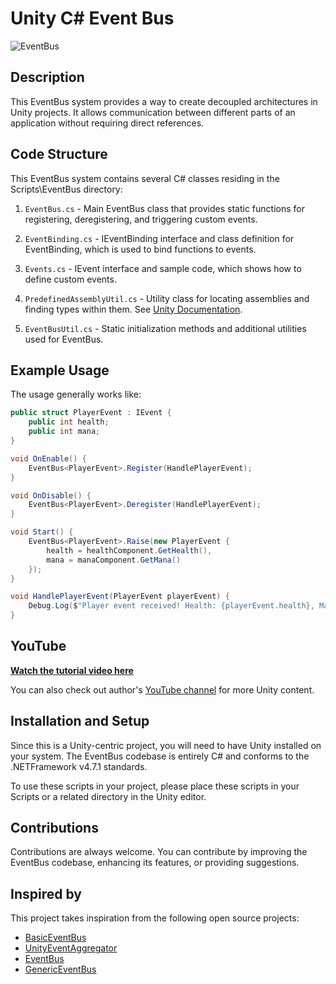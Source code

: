 ﻿# Unity C# Event Bus
 
 ![EventBus](https://github.com/adammyhre/Unity-Event-Bus/assets/38876398/1b053da8-4a22-4bef-a052-6bf7f3e24b7d)

## Description
This EventBus system provides a way to create decoupled architectures in Unity projects. It allows communication between different parts of an application without requiring direct references.

## Code Structure
This EventBus system contains several C# classes residing in the Scripts\EventBus directory:

1. `EventBus.cs` - Main EventBus class that provides static functions for registering, deregistering, and triggering custom events.

2. `EventBinding.cs` - IEventBinding interface and class definition for EventBinding, which is used to bind functions to events.

3. `Events.cs` - IEvent interface and sample code, which shows how to define custom events.

4. `PredefinedAssemblyUtil.cs` - Utility class for locating assemblies and finding types within them. See [Unity Documentation](https://docs.unity3d.com/Manual/ScriptCompileOrderFolders.html).

5. `EventBusUtil.cs` - Static initialization methods and additional utilities used for EventBus.


## Example Usage

The usage generally works like:

```csharp 
public struct PlayerEvent : IEvent {
    public int health;
    public int mana;
}

void OnEnable() {    
    EventBus<PlayerEvent>.Register(HandlePlayerEvent);
}

void OnDisable() {
    EventBus<PlayerEvent>.Deregister(HandlePlayerEvent);
}

void Start() {
    EventBus<PlayerEvent>.Raise(new PlayerEvent {
        health = healthComponent.GetHealth(),
        mana = manaComponent.GetMana()
    });    
}

void HandlePlayerEvent(PlayerEvent playerEvent) {
    Debug.Log($"Player event received! Health: {playerEvent.health}, Mana: {playerEvent.mana}");
}
```

## YouTube

[**Watch the tutorial video here**](https://youtu.be/4_DTAnigmaQ)

You can also check out author's [YouTube channel](https://www.youtube.com/@git-amend?sub_confirmation=1) for more Unity content.

## Installation and Setup
Since this is a Unity-centric project, you will need to have Unity installed on your system. The EventBus codebase is entirely C# and conforms to the .NETFramework v4.7.1 standards.

To use these scripts in your project, please place these scripts in your Scripts or a related directory in the Unity editor.

## Contributions
Contributions are always welcome. You can contribute by improving the EventBus codebase, enhancing its features, or providing suggestions.

## Inspired by

This project takes inspiration from the following open source projects:
- [BasicEventBus](https://github.com/pointcache/BasicEventBus?)
- [UnityEventAggregator](https://github.com/EricFreeman/UnityEventAggregator)
- [EventBus](https://github.com/SaldayOpen/EventBus)
- [GenericEventBus](https://github.com/PeturDarri/GenericEventBus/tree/main)
